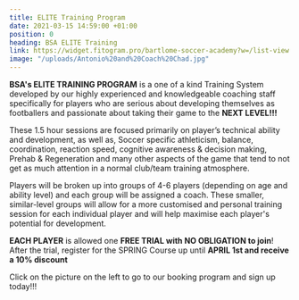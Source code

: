 ```yaml
---
title: ELITE Training Program
date: 2021-03-15 14:59:00 +01:00
position: 0
heading: BSA ELITE Training
link: https://widget.fitogram.pro/bartlome-soccer-academy?w=/list-view
image: "/uploads/Antonio%20and%20Coach%20Chad.jpg"
---
```


**BSA's ELITE TRAINING PROGRAM** is a one of a kind Training System developed by our highly experienced and knowledgeable coaching staff specifically for players who are serious about developing themselves as footballers and passionate about taking their game to the **NEXT LEVEL!!!**

These 1.5 hour sessions are focused primarily on player’s technical ability and development, as well as, Soccer specific athleticism, balance, coordination, reaction speed, cognitive awareness & decision making, Prehab & Regeneration and many other aspects of the game that tend to not get as much attention in a normal club/team training atmosphere.

Players will be broken up into groups of 4-6 players (depending on age and ability level) and each group will be assigned a coach. These smaller, similar-level groups will allow for a more customised and personal training session for each individual player and will help maximise each player's potential for development.

**EACH PLAYER** is allowed one **FREE TRIAL with NO OBLIGATION to join**! After the trial, register for the SPRING Course up until **APRIL 1st and receive a 10% discount**

Click on the picture on the left to go to our booking program and sign up today!!!